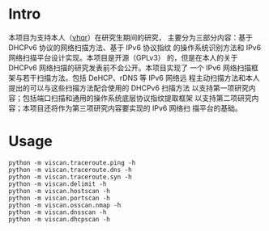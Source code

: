 Intro
=====

本项目为支持本人（[vhqr](https://github.com/vhqr0)）在研究生期间的研究，
主要分为三部分内容：基于 DHCPv6 协议的网络扫描方法、基于 IPv6 协议指纹
的操作系统识别方法和 IPv6 网络扫描平台设计实现。本项目是开源（GPLv3）
的，但是在本人的关于 DHCPv6 网络扫描的研究发表前不会公开。本项目实现了
一个 IPv6 网络扫描框架与若干扫描方法。包括 DeHCP、rDNS 等 IPv6 网络远
程主动扫描方法和本人提出的可以与这些扫描方法配合使用的 DHCPv6 扫描方法
以支持第一项研究内容；包括端口扫描和通用的操作系统底层协议指纹提取框架
以支持第二项研究内容；本项目还将作为第三项研究内容要实现的 IPv6 网络扫
描平台的基础。

Usage
=====

```
python -m viscan.traceroute.ping -h
python -m viscan.traceroute.dns -h
python -m viscan.traceroute.syn -h
python -m viscan.delimit -h
python -m viscan.hostscan -h
python -m viscan.portscan -h
python -m viscan.osscan.nmap -h
python -m viscan.dnsscan -h
python -m viscan.dhcpscan -h
```
